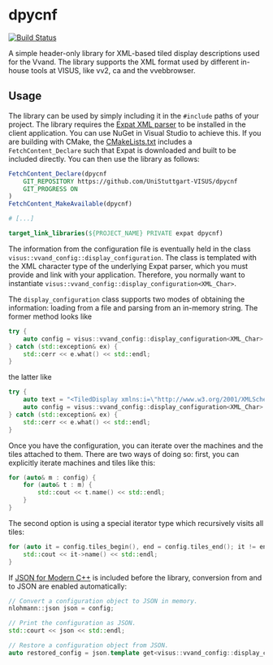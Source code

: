 # dpycnf
[![Build Status](https://visualisierungsinstitut.visualstudio.com/dpycnf/_apis/build/status/UniStuttgart-VISUS.dpycnf?branchName=master)](https://visualisierungsinstitut.visualstudio.com/dpycnf/_build/latest?definitionId=4&branchName=master)

A simple header-only library for XML-based tiled display descriptions used for the Vvand. The library supports the XML format used by different in-house tools at VISUS, like vv2, ca and the vvebbrowser.

## Usage
The library can be used by simply including it in the `#include` paths of your project. The library requires the [Expat XML parser](https://github.com/libexpat/libexpat) to be installed in the client application. You can use NuGet in Visual Studio to achieve this. If you are building with CMake, the [CMakeLists.txt](dpycnf/CMakeLists.txt) includes a `FetchContent_Declare` such that Expat is downloaded and built to be included directly. You can then use the library as follows:
```CMake
FetchContent_Declare(dpycnf
    GIT_REPOSITORY https://github.com/UniStuttgart-VISUS/dpycnf
    GIT_PROGRESS ON
)
FetchContent_MakeAvailable(dpycnf)

# [...]

target_link_libraries(${PROJECT_NAME} PRIVATE expat dpycnf)
```

The information from the configuration file is eventually held in the class `visus::vvand_config::display_configuration`. The class is templated with the XML character type of the underlying Expat parser, which you must provide and link with your application. Therefore, you normally want to instantiate `visus::vvand_config::display_configuration<XML_Char>`.

The `display_configuration` class supports two modes of obtaining the information: loading from a file and parsing from an in-memory string. The former method looks like
```c++
try {
    auto config = visus::vvand_config::display_configuration<XML_Char>::load("vvand20.xml");
} catch (std::exception& ex) {
    std::cerr << e.what() << std::endl;
}
```

the latter like 
```c++
try {
    auto text = "<TiledDisplay xmlns:i=\"http://www.w3.org/2001/XMLSchema-instance\" xmlns=\"http://www.visus.uni-stuttgart.de/vvand/2012/description\"><Machines><Machine><Identity>keshiki01</Identity><Tiles><Tile><LeftOffset>0</LeftOffset><Name>(0, 0), [2400, 4096] auf Maschine keshiki01</Name><StereoChannel>Left</StereoChannel><TopOffset>0</TopOffset><WindowHeight>4096</WindowHeight><WindowWidth>2400</WindowWidth></Tile></Tiles></Machine></Machines></TiledDisplay>";
    auto config = visus::vvand_config::display_configuration<XML_Char>::parse(text);
} catch (std::exception& ex) {
    std::cerr << e.what() << std::endl;
}
```

Once you have the configuration, you can iterate over the machines and the tiles attached to them. There are two ways of doing so: first, you can explicitly iterate machines and tiles like this:
```c++
for (auto& m : config) {
    for (auto& t : m) {
        std::cout << t.name() << std::endl;
    }
}
```

The second option is using a special iterator type which recursively visits all tiles:
```c++
for (auto it = config.tiles_begin(), end = config.tiles_end(); it != end; ++it) {
    std::cout << it->name() << std::endl;
}
```

If [JSON for Modern C++](https://github.com/nlohmann/json) is included before the library, conversion from and to JSON are enabled automatically:
```c++
// Convert a configuration object to JSON in memory.
nlohmann::json json = config;

// Print the configuration as JSON.
std::court << json << std::endl;

// Restore a configuration object from JSON.
auto restored_config = json.template get<visus::vvand_config::display_configuration<XML_Char>>();
```
